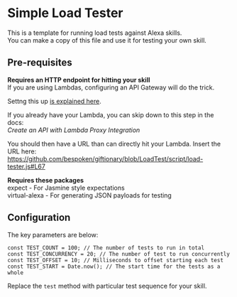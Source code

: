 # Simple Load Tester
This is a template for running load tests against Alexa skills.  
You can make a copy of this file and use it for testing your own skill.

## Pre-requisites  
**Requires an HTTP endpoint for hitting your skill**  
If you are using Lambdas, configuring an API Gateway will do the trick.

Settng this up [is explained here](http://docs.aws.amazon.com/apigateway/latest/developerguide/api-gateway-create-api-as-simple-proxy-for-lambda.html).  

If you already have your Lambda, you can skip down to this step in the docs:  
*Create an API with Lambda Proxy Integration*

You should then have a URL than can directly hit your Lambda. Insert the URL here:  
https://github.com/bespoken/giftionary/blob/LoadTest/script/load-tester.js#L67

**Requires these packages**  
expect - For Jasmine style expectations  
virtual-alexa - For generating JSON payloads for testing

## Configuration
The key parameters are below:
```
const TEST_COUNT = 100; // The number of tests to run in total
const TEST_CONCURRENCY = 20; // The number of test to run concurrently
const TEST_OFFSET = 10; // Milliseconds to offset starting each test
const TEST_START = Date.now(); // The start time for the tests as a whole
```

Replace the `test` method with particular test sequence for your skill.
